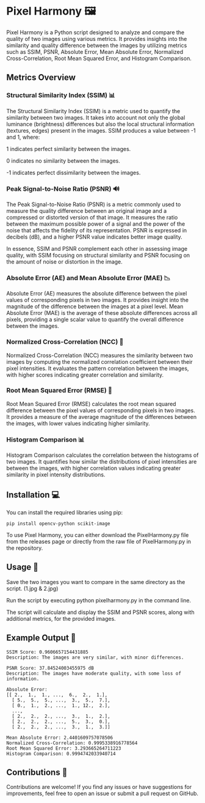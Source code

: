 # Pixel Harmony 🖼️
Pixel Harmony is a Python script designed to analyze and compare the quality of two images using various metrics. It provides insights into the similarity and quality difference between the images by utilizing metrics such as SSIM, PSNR, Absolute Error, Mean Absolute Error, Normalized Cross-Correlation, Root Mean Squared Error, and Histogram Comparison.

## Metrics Overview
### Structural Similarity Index (SSIM) 📊
The Structural Similarity Index (SSIM) is a metric used to quantify the similarity between two images. It takes into account not only the global luminance (brightness) differences but also the local structural information (textures, edges) present in the images. SSIM produces a value between -1 and 1, where:

1 indicates perfect similarity between the images.

0 indicates no similarity between the images.

-1 indicates perfect dissimilarity between the images.

### Peak Signal-to-Noise Ratio (PSNR) 🔊
The Peak Signal-to-Noise Ratio (PSNR) is a metric commonly used to measure the quality difference between an original image and a compressed or distorted version of that image. It measures the ratio between the maximum possible power of a signal and the power of the noise that affects the fidelity of its representation. PSNR is expressed in decibels (dB), and a higher PSNR value indicates better image quality.

In essence, SSIM and PSNR complement each other in assessing image quality, with SSIM focusing on structural similarity and PSNR focusing on the amount of noise or distortion in the image.

### Absolute Error (AE) and Mean Absolute Error (MAE) 📉
Absolute Error (AE) measures the absolute difference between the pixel values of corresponding pixels in two images. It provides insight into the magnitude of the difference between the images at a pixel level. Mean Absolute Error (MAE) is the average of these absolute differences across all pixels, providing a single scalar value to quantify the overall difference between the images.

### Normalized Cross-Correlation (NCC) 🔄
Normalized Cross-Correlation (NCC) measures the similarity between two images by computing the normalized correlation coefficient between their pixel intensities. It evaluates the pattern correlation between the images, with higher scores indicating greater correlation and similarity.

### Root Mean Squared Error (RMSE) 📏
Root Mean Squared Error (RMSE) calculates the root mean squared difference between the pixel values of corresponding pixels in two images. It provides a measure of the average magnitude of the differences between the images, with lower values indicating higher similarity.

### Histogram Comparison 📊
Histogram Comparison calculates the correlation between the histograms of two images. It quantifies how similar the distributions of pixel intensities are between the images, with higher correlation values indicating greater similarity in pixel intensity distributions.

## Installation 💻
You can install the required libraries using pip:
```
pip install opencv-python scikit-image
```
To use Pixel Harmony, you can either download the PixelHarmony.py file from the releases page or directly from the raw file of PixelHarmony.py in the repository.
## Usage 🚀
Save the two images you want to compare in the same directory as the script. (1.jpg & 2.jpg)

Run the script by executing python pixelharmony.py in the command line.

The script will calculate and display the SSIM and PSNR scores, along with additional metrics, for the provided images.

## Example Output 📝
```
SSIM Score: 0.9606657154431885
Description: The images are very similar, with minor differences.

PSNR Score: 37.84524003455975 dB
Description: The images have moderate quality, with some loss of information.

Absolute Error:
[[ 2.,  1.,  1., ...,  6.,  2.,  1.],
  [ 5.,  5.,  5., ...,  3.,  5.,  7.],
  [ 0.,  1.,  2., ...,  1., 12.,  2.],
  ...,
  [ 2.,  2.,  2., ...,  3.,  1.,  2.],
  [ 2.,  2.,  2., ...,  5.,  3.,  0.],
  [ 2.,  2.,  2., ...,  3.,  1.,  3.]]

Mean Absolute Error: 2.4401609757078506
Normalized Cross-Correlation: 0.9995338916778564
Root Mean Squared Error: 3.293665264711223
Histogram Comparison: 0.9994742033940714
```
## Contributions 🤝
Contributions are welcome! If you find any issues or have suggestions for improvements, feel free to open an issue or submit a pull request on GitHub.
